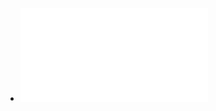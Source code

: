 - ![Symbiotic_Graph_Neural_Networks_for_3D_Skeleton-Based_Human_Action_Recognition_and_Motion_Prediction.pdf](../assets/Symbiotic_Graph_Neural_Networks_for_3D_Skeleton-Based_Human_Action_Recognition_and_Motion_Prediction_1699952919595_0.pdf)